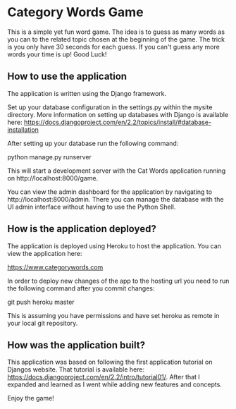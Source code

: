 # Category Words Game

This is a simple yet fun word game.  The idea is to guess as many words as you can to the related topic chosen at the beginning of the game.  The trick is you only have 30 seconds for each guess.  If you can't guess any more words your time is up! Good Luck!

## How to use the application

The application is written using the Django framework.

Set up your database configuration in the settings.py within the mysite directory.  More information on setting up databases with Django is available here: https://docs.djangoproject.com/en/2.2/topics/install/#database-installation

After setting up your database run the following command:

python manage.py runserver

This will start a development server with the Cat Words application running on http://localhost:8000/game.

You can view the admin dashboard for the application by navigating to http://localhost:8000/admin.  There you can manage the database with the UI admin interface without having to use the Python Shell.

## How is the application deployed?

The application is deployed using Heroku to host the application. You can view the application here:

https://www.categorywords.com 

In order to deploy new changes of the app to the hosting url you need to run the following command after you commit changes:

git push heroku master

This is assuming you have permissions and have set heroku as remote in your local git repository.

## How was the application built?

This application was based on following the first application tutorial on Djangos website.  That tutorial is available here: https://docs.djangoproject.com/en/2.2/intro/tutorial01/. After that I expanded and learned as I went while adding new features and concepts.

Enjoy the game!
